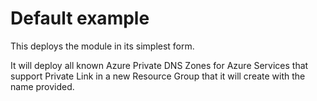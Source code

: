 # Default example

This deploys the module in its simplest form.

It will deploy all known Azure Private DNS Zones for Azure Services that support Private Link in a new Resource Group that it will create with the name provided.
